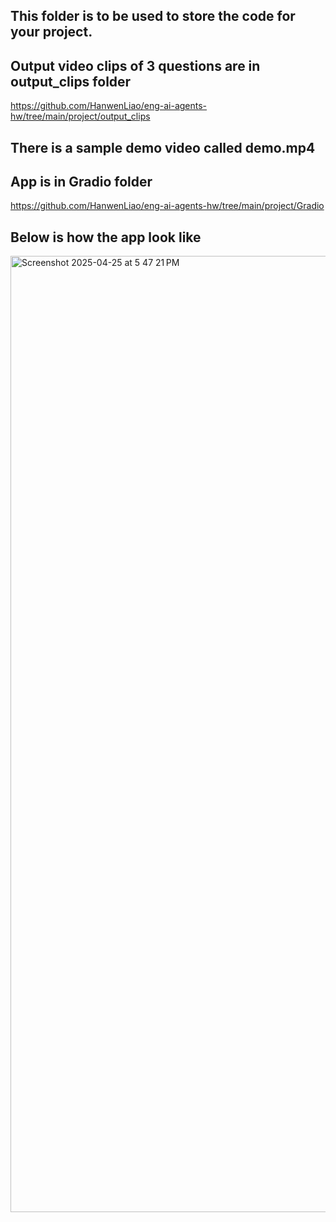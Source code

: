 ## This folder is to be used to store the code for your project. 

## Output video clips of 3 questions are in output_clips folder
https://github.com/HanwenLiao/eng-ai-agents-hw/tree/main/project/output_clips

## There is a sample demo video called demo.mp4

## App is in Gradio folder
https://github.com/HanwenLiao/eng-ai-agents-hw/tree/main/project/Gradio

## Below is how the app look like

<img width="1530" alt="Screenshot 2025-04-25 at 5 47 21 PM" src="https://github.com/user-attachments/assets/1758426b-8094-4735-8a63-7a86fc774664" />
